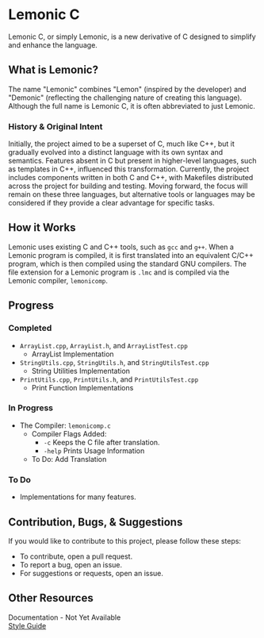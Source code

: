 # Lemonic C
Lemonic C, or simply Lemonic, is a new derivative of C designed to simplify and enhance the language.

## What is Lemonic?
The name "Lemonic" combines "Lemon" (inspired by the developer) and "Demonic" (reflecting the challenging nature of creating this language). Although the full name is Lemonic C, it is often abbreviated to just Lemonic. 

### History & Original Intent
Initially, the project aimed to be a superset of C, much like C++, but it gradually evolved into a distinct language with its own syntax and semantics. Features absent in C but present in higher-level languages, such as templates in C++, influenced this transformation. Currently, the project includes components written in both C and C++, with Makefiles distributed across the project for building and testing. Moving forward, the focus will remain on these three languages, but alternative tools or languages may be considered if they provide a clear advantage for specific tasks.

## How it Works
Lemonic uses existing C and C++ tools, such as `gcc` and `g++`. When a Lemonic program is compiled, it is first translated into an equivalent C/C++ program, which is then compiled using the standard GNU compilers. The file extension for a Lemonic program is `.lmc` and is compiled via the Lemonic compiler, `lemonicomp`.

## Progress
### Completed
- `ArrayList.cpp`, `ArrayList.h`, and `ArrayListTest.cpp`
  - ArrayList Implementation 
- `StringUtils.cpp`, `StringUtils.h`, and `StringUtilsTest.cpp`
  - String Utilities Implementation
- `PrintUtils.cpp`, `PrintUtils.h`, and `PrintUtilsTest.cpp`
  - Print Function Implementations 

### In Progress
- The Compiler: `lemonicomp.c`
  - Compiler Flags Added: 
    - `-c` Keeps the C file after translation.
    - `-help` Prints Usage Information
  - To Do: Add Translation

### To Do
- Implementations for many features.

## Contribution, Bugs, & Suggestions
If you would like to contribute to this project, please follow these steps:
- To contribute, open a pull request.
- To report a bug, open an issue.
- For suggestions or requests, open an issue.

## Other Resources
Documentation - Not Yet Available  
[Style Guide](https://github.com/Lemon-Juiced/Lemonic/blob/main/StyleGuide.md)  